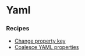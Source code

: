 # Yaml

### Recipes
* [Change property key](changepropertykey.md)
* [Coalesce YAML properties](coalesceproperties.md)
